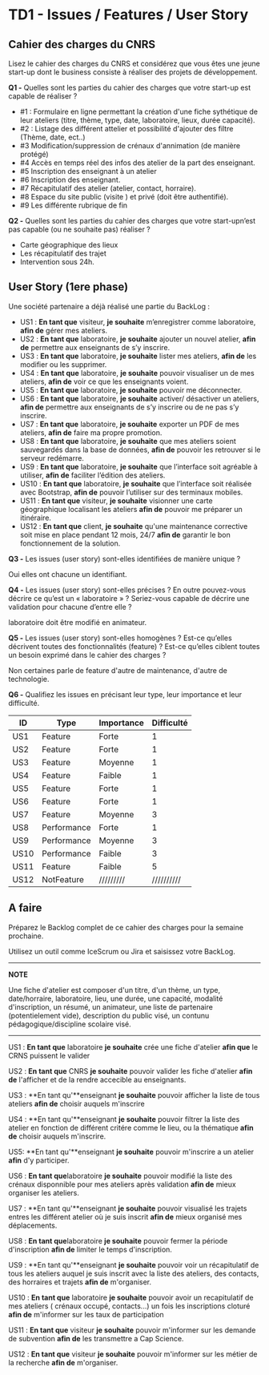 # TD1 - Issues / Features / User Story

## Cahier des charges du CNRS

Lisez le cahier des charges du CNRS et considérez que vous êtes une jeune start-up dont le business consiste à réaliser des projets de développement.

**Q1 -** Quelles sont les parties du cahier des charges que votre start-up est capable de réaliser ?

- #1 : Formulaire en ligne permettant la création d'une fiche sythétique de leur ateliers (titre, thème, type, date, laboratoire, lieux, durée capacité).
- #2 : Listage des différent attelier et possibilité d'ajouter des filtre (Thème, date, ect..)
- #3 Modification/suppression de crénaux d'annimation (de manière protégé)
- #4 Accès en temps réel des infos des atelier de la part des enseignant.
- #5 Inscription des enseignant à un atelier
- #6 Inscription des enseignant.
- #7 Récapitulatif des atelier (atelier, contact, horraire).
- #8 Espace du site public (visite ) et privé (doit être authentifié).
- #9 Les différente rubrique de fin

**Q2 -** Quelles sont les parties du cahier des charges que votre start-upn’est pas capable (ou ne souhaite pas) réaliser ?

- Carte géographique des lieux
- Les récapitulatif des trajet
- Intervention sous 24h.

## User Story (1ere phase)

Une société partenaire a déjà réalisé une partie du BackLog :

- US1 : **En tant que** visiteur, **je souhaite** m’enregistrer comme laboratoire, **afin de** gérer mes ateliers.
- US2 : **En tant que** laboratoire, **je souhaite** ajouter un nouvel atelier, **afin de** permettre aux enseignants de s’y inscrire.
- US3 : **En tant que** laboratoire, **je souhaite** lister mes ateliers, **afin de** les modifier ou les supprimer.
- US4 : **En tant que** laboratoire, **je souhaite** pouvoir visualiser un de mes ateliers, **afin de** voir ce que les enseignants voient.
- US5 : **En tant que** laboratoire, **je souhaite** pouvoir me déconnecter.
- US6 : **En tant que** laboratoire, **je souhaite** activer/ désactiver un ateliers, **afin de** permettre aux enseignants de s’y inscrire ou de ne pas s’y inscrire.
- US7 : **En tant que** laboratoire, **je souhaite** exporter un PDF de mes ateliers, **afin de** faire ma propre promotion.
- US8 : **En tant que** laboratoire, **je souhaite** que mes ateliers soient sauvegardés dans la base de données, **afin de** pouvoir les retrouver si le serveur redémarre.
- US9 : **En tant que** laboratoire, **je souhaite** que l’interface soit agréable à utiliser, **afin de** faciliter l’édition des ateliers.
- US10 : **En tant que** laboratoire, **je souhaite** que l’interface soit réalisée avec Bootstrap, **afin de** pouvoir l’utiliser sur des terminaux mobiles.
- US11 : **En tant que** visiteur, **je souhaite** visionner une carte géographique localisant les ateliers **afin de** pouvoir me préparer un itinéraire.
- US12 : **En tant que** client, **je souhaite** qu'une maintenance corrective soit mise en place pendant 12 mois, 24/7 **afin de** garantir le bon fonctionnement de la solution.

**Q3 -** Les issues (user story) sont-elles identifiées de manière unique ?

Oui elles ont chacune un identifiant.

**Q4 -** Les issues (user story) sont-elles précises ? En outre pouvez-vous décrire ce qu’est un « laboratoire » ? Seriez-vous capable de décrire une validation pour chacune d’entre elle ?

laboratoire doit être modifié en animateur.

**Q5 -** Les issues (user story) sont-elles homogènes ? Est-ce qu’elles décrivent toutes des fonctionnalités (feature) ? Est-ce qu’elles ciblent toutes un besoin exprimé dans le cahier des charges ?

Non certaines parle de feature d'autre de maintenance, d'autre de technologie.

**Q6 -** Qualifiez les issues en précisant leur type, leur importance et leur difficulté.

| ID   | Type        | Importance | Difficulté |
| ---- | ----------- | ---------- | ---------- |
| US1  | Feature     | Forte      | 1          |
| US2  | Feature     | Forte      | 1          |
| US3  | Feature     | Moyenne    | 1          |
| US4  | Feature     | Faible     | 1          |
| US5  | Feature     | Forte      | 1          |
| US6  | Feature     | Forte      | 1          |
| US7  | Feature     | Moyenne    | 3          |
| US8  | Performance | Forte      | 1          |
| US9  | Performance | Moyenne    | 3          |
| US10 | Performance | Faible     | 3          |
| US11 | Feature     | Faible     | 5          |
| US12 | NotFeature  | /////////  | ////////// |

## A faire

Préparez le Backlog complet de ce cahier des charges pour la semaine prochaine.

Utilisez un outil comme IceScrum ou Jira et saisissez votre BackLog.

---

**NOTE**

Une fiche d'atelier est composer d'un titre, d'un thème, un type, date/horraire, laboratoire, lieu, une durée, une capacité, modalité d'inscription, un résumé, un animateur, une liste de partenaire (potentielement vide), description du public visé, un contunu pédagogique/discipline scolaire visé.

---

US1 : **En tant que** laboratoire **je souhaite** crée une fiche d'atelier **afin que** le CRNS puissent le valider

US2 : **En tant que** CNRS **je souhaite** pouvoir valider les fiche d'atelier **afin de** l'afficher et de la rendre accecible au enseignants.

US3 : **En tant qu'**enseignant **je souhaite** pouvoir afficher la liste de tous ateliers **afin de** choisir auquels m'inscrire

US4 : **En tant qu'**enseignant **je souhaite** pouvoir filtrer la liste des atelier en fonction de différent critére comme le lieu, ou la thématique **afin de** choisir auquels m'inscrire.

US5: **En tant qu'**enseignant **je souhaite** pouvoir m'inscrire a un atelier **afin** d'y participer.

US6 : **En tant que**laboratoire **je souhaite** pouvoir modifié la liste des crénaux disponnible pour mes ateliers après validation **afin de** mieux organiser les ateliers.

US7 : **En tant qu'**enseignant **je souhaite** pouvoir visualisé les trajets entres les différent atelier où je suis inscrit **afin de** mieux organisé mes déplacements.

US8 : **En tant que**laboratoire **je souhaite** pouvoir fermer la période d'inscription **afin de** limiter le temps d'inscription.

US9 : **En tant qu'**enseignant **je souhaite** pouvoir voir un récapitulatif de tous les ateliers auquel je suis inscrit avec la liste des ateliers, des contacts, des horraires et trajets **afin de** m'organiser.

US10 : **En tant que** laboratoire **je souhaite** pouvoir avoir un recapitulatif de mes ateliers ( crénaux occupé, contacts...) un fois les inscriptions cloturé **afin de** m'informer sur les taux de participation

US11 : **En tant que** visiteur **je souhaite** pouvoir m'informer sur les demande de subvention **afin de** les transmettre a Cap Science.

US12 : **En tant que** visiteur **je souhaite** pouvoir m'informer sur les métier de la recherche **afin de** m'organiser.
